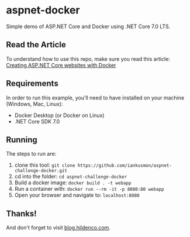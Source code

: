 # aspnet-docker
Simple demo of ASP.NET Core and Docker using .NET Core 7.0 LTS.

## Read the Article
To understand how to use this repo, make sure you read this article:   
[Creating ASP.NET Core websites with Docker](https://blog.hildenco.com/2020/10/how-to-create-aspnet-core-website-with.html)

## Requirements
In order to run this example, you'll need to have installed on your machine (Windows, Mac, Linux):
* Docker Desktop (or Docker on Linux)
* .NET Core SDK 7.0

## Running
The steps to run are:
1. clone this tool: `git clone https://github.com/iankusmon/aspnet-challenge-docker.git` 
2. cd into the folder: `cd aspnet-challenge-docker`
3. Build a docker image: `docker build . -t webapp`
4. Run a container with: `docker run --rm -it -p 8080:80 webapp`
5. Open your browser and navigate to: `localhost:8080`

## Thanks!
And don't forget to visit [blog.hildenco.com](https://blog.hildenco.com).
